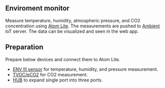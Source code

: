 ## Enviroment monitor
Measure temperature, humidity, atmospheric pressure, and CO2 concentration using [Atom Lite](https://docs.m5stack.com/en/core/atom_lite). The measurements are pushed to [Ambient](https://ambidata.io/) IoT server. The data can be visualized and seen in the web app.

## Preparation

Prepare below devices and connect them to Atom Lite.

- [ENV III sensor](https://docs.m5stack.com/en/unit/envIII) for temperature, humidity, and pressure measurement.
- [TVOC/eCO2](https://docs.m5stack.com/en/unit/tvoc) for CO2 measurement.
- [HUB](https://docs.m5stack.com/en/unit/hub) to expand single port into three ports. 
